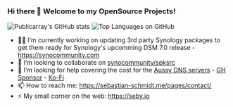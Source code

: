 ### Hi there 👋 Welcome to my OpenSource Projects!

![Publicarray's GitHub stats](https://github-readme-stats.vercel.app/api?username=publicarray&count_private=true&show_icons=true&cache_seconds=86400&bg_color=30,e96443,904e95&title_color=fff&text_color=fff&icon_color=444&hide_border=true)
![Top Languages on GitHub](https://github-readme-stats.vercel.app/api/top-langs/?username=publicarray&layout=compact&hide=html&langs_count=9&custom_title=Most%20used%20languages%20on%20Github&cache_seconds=86400&bg_color=30,e96443,904e95&title_color=fff&text_color=fff&hide_border=true)

- 👨‍💻 I’m currently working on updating 3rd party Synology packages to get them ready for Synology's upcomming DSM 7.0 release - https://synocommunity.com
- 👯 I’m looking to collaborate on [synocommunity/spksrc](https://github.com/SynoCommunity/spksrc/)
- 🤔 I’m looking for help covering the cost for the [Aussy DNS servers](https://dns.seby.io/) - [GH Sponsor](https://github.com/sponsors/publicarray) - [Ko-Fi](https://ko-fi.com/publicarray)
- 📫 How to reach me: https://sebastian-schmidt.me/pages/contact/
- ⚡ My small corner on the web: https://seby.io
 
<!--
Here are some ideas to get you started:

- 🔭 I’m currently working on ...
- 🌱 I’m currently learning ...
- 👯 I’m looking to collaborate on ...
- 🤔 I’m looking for help with ...
- 💬 Ask me about ...
- 📫 How to reach me: ...
- 😄 Pronouns: ...
- ⚡ Fun fact: ...
-->
